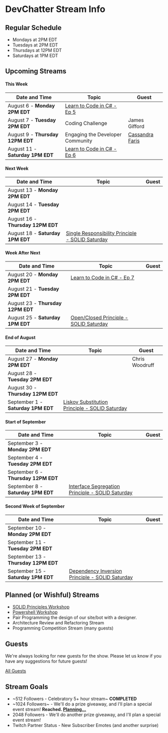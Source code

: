 # DevChatter Stream Info

## Regular Schedule

 - Mondays at 2PM EDT
 - Tuesdays at 2PM EDT
 - Thursdays at 12PM EDT
 - Saturdays at 1PM EDT
 

## Upcoming Streams

#### This Week

| Date and Time                   | Topic         | Guest         |
| ------------------------------- | ------------- | ------------- |
| August 6 - **Monday 2PM EDT** | [Learn to Code in C# - Ep 5](https://www.twitch.tv/events/9I5Zdxl4Q_eTUV_QjHxxQg) |  |
| August 7 - **Tuesday 2PM EDT** | Coding Challenge | James Gifford |
| August 9 - **Thursday 12PM EDT** | Engaging the Developer Community | [Cassandra Faris](https://twitter.com/cassandrafaris) |
| August 11 - **Saturday 1PM EDT** | [Learn to Code in C# - Ep 6](https://www.twitch.tv/events/9I5Zdxl4Q_eTUV_QjHxxQg) |  |

#### Next Week

| Date and Time                   | Topic         | Guest         |
| ------------------------------- | ------------- | ------------- |
| August 13 - **Monday 2PM EDT** |  |  |
| August 14 - **Tuesday 2PM EDT** |  |  |
| August 16 - **Thursday 12PM EDT** |  |  |
| August 18 - **Saturday 1PM EDT** | [Single Responsibility Principle - SOLID Saturday](https://www.twitch.tv/events/A5JGW71FT3q2m0mdk7llXQ) |  |

#### Week After Next

| Date and Time                   | Topic         | Guest         |
| ------------------------------- | ------------- | ------------- |
| August 20 - **Monday 2PM EDT** | [Learn to Code in C# - Ep 7](https://www.twitch.tv/events/9I5Zdxl4Q_eTUV_QjHxxQg) |  |
| August 21 - **Tuesday 2PM EDT** |  |  |
| August 23 - **Thursday 12PM EDT** |  |  |
| August 25 - **Saturday 1PM EDT** | [Open/Closed Principle - SOLID Saturday](https://www.twitch.tv/events/A5JGW71FT3q2m0mdk7llXQ) |  |

#### End of August

| Date and Time                   | Topic         | Guest         |
| ------------------------------- | ------------- | ------------- |
| August 27 - **Monday 2PM EDT** |  | Chris Woodruff |
| August 28 - **Tuesday 2PM EDT** |  |  |
| August 30 - **Thursday 12PM EDT** |  |  |
| September 1 - **Saturday 1PM EDT** | [Liskov Substitution Principle - SOLID Saturday](https://www.twitch.tv/events/A5JGW71FT3q2m0mdk7llXQ) |  |

#### Start of September

| Date and Time                   | Topic         | Guest         |
| ------------------------------- | ------------- | ------------- |
| September 3 - **Monday 2PM EDT** |  |  |
| September 4 - **Tuesday 2PM EDT** |  |  |
| September 6 - **Thursday 12PM EDT** |  |  |
| September 8 - **Saturday 1PM EDT** | [Interface Segregation Principle - SOLID Saturday](https://www.twitch.tv/events/A5JGW71FT3q2m0mdk7llXQ) |  |

#### Second Week of September

| Date and Time                   | Topic         | Guest         |
| ------------------------------- | ------------- | ------------- |
| September 10 - **Monday 2PM EDT** |  |  |
| September 11 - **Tuesday 2PM EDT** |  |  |
| September 13 - **Thursday 12PM EDT** |  |  |
| September 15 - **Saturday 1PM EDT** | [Dependency Inversion Principle - SOLID Saturday](https://www.twitch.tv/events/A5JGW71FT3q2m0mdk7llXQ) |  |
 
## Planned (or Wishful) Streams

 - [SOLID Principles Workshop](https://github.com/DevChatter/StreamInfo/issues/12)
 - [Powershell Workshop](https://github.com/DevChatter/StreamInfo/issues/11)
 - Pair Programming the design of our site/bot with a designer.
 - Architecture Review and Refactoring Stream
 - Programming Competition Stream (many guests)

## Guests

We're always looking for new guests for the show. Please let us know if you have any suggestions for future guests!
 
[All Guests](Guests.md)

## Stream Goals

 - ~512 Followers - Celebratory 5+ hour stream~ **COMPLETED**
 - ~1024 Followers~ - We'll do a prize giveaway, and I'll plan a special event stream! **Reached. [Planning...](https://github.com/DevChatter/StreamInfo/issues/5)**
 - 2048 Followers - We'll do another prize giveaway, and I'll plan a special event stream!
 - Twitch Partner Status - New Subscriber Emotes (and another surprise)

